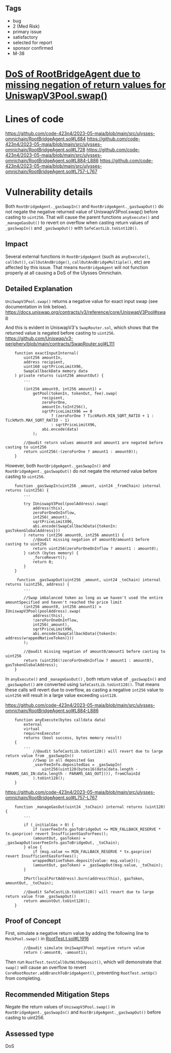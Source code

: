 ## Tags

- bug
- 2 (Med Risk)
- primary issue
- satisfactory
- selected for report
- sponsor confirmed
- M-38

# [DoS of RootBridgeAgent due to missing negation of return values for UniswapV3Pool.swap()](https://github.com/code-423n4/2023-05-maia-findings/issues/262) 

# Lines of code

https://github.com/code-423n4/2023-05-maia/blob/main/src/ulysses-omnichain/RootBridgeAgent.sol#L684
https://github.com/code-423n4/2023-05-maia/blob/main/src/ulysses-omnichain/RootBridgeAgent.sol#L728
https://github.com/code-423n4/2023-05-maia/blob/main/src/ulysses-omnichain/RootBridgeAgent.sol#L884-L886
https://github.com/code-423n4/2023-05-maia/blob/main/src/ulysses-omnichain/RootBridgeAgent.sol#L757-L767


# Vulnerability details

Both `RootBridgeAgent._gasSwapIn()` and `RootBridgeAgent._gasSwapOut()` do not negate the negative returned value of UniswapV3Pool.swap() before casting to `uint256`. That will cause the parent functions `anyExecute()` and `_manageGasOut()` to revert on overflow when casting return values of `_gasSwapIn()` and `_gasSwapOut()` with `SafeCastLib.toUint128()`.

## Impact
Several external functions in `RootBridgeAgent` (such as `anyExecute()`,  `callOut()`, `callOutAndBridge()`, `callOutAndBridgeMultiple()`, etc) are affected by this issue. That means `RootBridgeAgent` will not function properly at all causing a DoS of the Ulysses Omnichain.

## Detailed Explanation
`UniSwapV3Pool.swap()` returns a negative value for exact input swap (see documentation in link below). 
https://docs.uniswap.org/contracts/v3/reference/core/UniswapV3Pool#swap

And this is evident in UniswapV3's `SwapRouter.sol`, which shows that the returned value is negated before casting to `uint256`.
https://github.com/Uniswap/v3-periphery/blob/main/contracts/SwapRouter.sol#L111

```Solidity
    function exactInputInternal(
        uint256 amountIn,
        address recipient,
        uint160 sqrtPriceLimitX96,
        SwapCallbackData memory data
    ) private returns (uint256 amountOut) { 
        ...

        (int256 amount0, int256 amount1) =
            getPool(tokenIn, tokenOut, fee).swap(
                recipient,
                zeroForOne,
                amountIn.toInt256(),
                sqrtPriceLimitX96 == 0
                    ? (zeroForOne ? TickMath.MIN_SQRT_RATIO + 1 : TickMath.MAX_SQRT_RATIO - 1)
                    : sqrtPriceLimitX96,
                abi.encode(data)
            );

        //@audit return values amount0 and amount1 are negated before casting to uint256
        return uint256(-(zeroForOne ? amount1 : amount0));
    }
```


However, both `RootBridgeAgent._gasSwapIn()` and `RootBridgeAgent._gasSwapOut()` do not negate the returned value before casting to `uint256`.  

```Solidity
    function _gasSwapIn(uint256 _amount, uint24 _fromChain) internal returns (uint256) {
        ...

        try IUniswapV3Pool(poolAddress).swap(
            address(this),
            zeroForOneOnInflow,
            int256(_amount),
            sqrtPriceLimitX96,
            abi.encode(SwapCallbackData({tokenIn: gasTokenGlobalAddress}))
        ) returns (int256 amount0, int256 amount1) {
            //@audit missing negation of amount0/amount1 before casting to uint256
            return uint256(zeroForOneOnInflow ? amount1 : amount0);
        } catch (bytes memory) {
            _forceRevert();
            return 0;
        }
    }

     function _gasSwapOut(uint256 _amount, uint24 _toChain) internal returns (uint256, address) {
        ...

        //Swap imbalanced token as long as we haven't used the entire amountSpecified and haven't reached the price limit
        (int256 amount0, int256 amount1) = IUniswapV3Pool(poolAddress).swap(
            address(this),
            !zeroForOneOnInflow,
            int256(_amount),
            sqrtPriceLimitX96,
            abi.encode(SwapCallbackData({tokenIn: address(wrappedNativeToken)}))
        );

        //@audit missing negation of amount0/amount1 before casting to uint256
        return (uint256(!zeroForOneOnInflow ? amount1 : amount0), gasTokenGlobalAddress);
    }
```

In `anyExecute()` and `_manageGasOut()` , both return value of `_gasSwapIn()` and `_gasSwapOut()` are converted using `SafeCastLib.toUint128()`. That means these calls will revert due to overflow, as casting a negative `int256` value to `uint256` will result in a large value exceeding `uint128`.

https://github.com/code-423n4/2023-05-maia/blob/main/src/ulysses-omnichain/RootBridgeAgent.sol#L884-L886
```Solidity
    function anyExecute(bytes calldata data)
        external
        virtual
        requiresExecutor
        returns (bool success, bytes memory result)
    {
        ...
            //@audit SafeCastLib.toUint128() will revert due to large return value from _gasSwapIn()
            //Swap in all deposited Gas
            _userFeeInfo.depositedGas = _gasSwapIn(
                uint256(uint128(bytes16(data[data.length - PARAMS_GAS_IN:data.length - PARAMS_GAS_OUT]))), fromChainId
            ).toUint128();
    }
```

https://github.com/code-423n4/2023-05-maia/blob/main/src/ulysses-omnichain/RootBridgeAgent.sol#L757-L767
```Solidity
    function _manageGasOut(uint24 _toChain) internal returns (uint128) {
        ...

        if (_initialGas > 0) {
            if (userFeeInfo.gasToBridgeOut <= MIN_FALLBACK_RESERVE * tx.gasprice) revert InsufficientGasForFees();
            (amountOut, gasToken) = _gasSwapOut(userFeeInfo.gasToBridgeOut, _toChain);
        } else {
            if (msg.value <= MIN_FALLBACK_RESERVE * tx.gasprice) revert InsufficientGasForFees();
            wrappedNativeToken.deposit{value: msg.value}();
            (amountOut, gasToken) = _gasSwapOut(msg.value, _toChain);
        }

        IPort(localPortAddress).burn(address(this), gasToken, amountOut, _toChain);

        //@audit SafeCastLib.toUint128() will revert due to large return value from _gasSwapOut()
        return amountOut.toUint128();
    }
```


## Proof of Concept
First, simulate a negative return value by adding the following line to `MockPool.swap()` in [RootTest.t.sol#L1916](https://github.com/code-423n4/2023-05-maia/blob/main/test/ulysses-omnichain/RootTest.t.sol#L1916)
```Solidity
        //@audit simulate UniSwapV3Pool negative return value
        return (-amount0, -amount1);
```

Then run `RootTest.testCallOutWithDeposit()`, which will demonstrate that `swap()` will cause an overflow to revert `CoreRootRouter.addBranchToBridgeAgent()`, preventing `RootTest.setUp()` from completing.


## Recommended Mitigation Steps
Negate the return values of `UniswapV3Pool.swap()` in `RootBridgeAgent._gasSwapIn()` and `RootBridgeAgent._gasSwapOut()` before casting to uint256.


## Assessed type

DoS